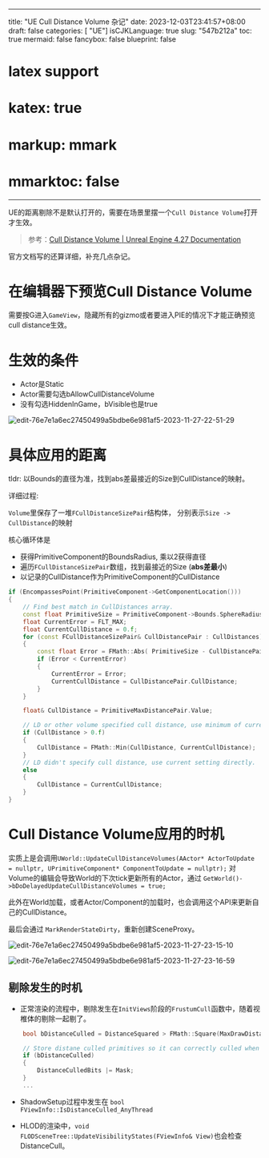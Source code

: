 
---
title: "UE Cull Distance Volume 杂记"
date: 2023-12-03T23:41:57+08:00
draft: false
categories: [ "UE"]
isCJKLanguage: true
slug: "547b212a"
toc: true
mermaid: false
fancybox: false
blueprint: false
# latex support
# katex: true
# markup: mmark
# mmarktoc: false 
---



UE的距离剔除不是默认打开的，需要在场景里摆一个`Cull Distance Volume`打开才生效。
> 参考：[Cull Distance Volume | Unreal Engine 4.27 Documentation](https://docs.unrealengine.com/4.27/en-US/RenderingAndGraphics/VisibilityCulling/CullDistanceVolume/)


官方文档写的还算详细，补充几点杂记。

# 在编辑器下预览Cull Distance Volume

需要按G进入`GameView`，隐藏所有的gizmo或者要进入PIE的情况下才能正确预览cull distance生效。


# 生效的条件

- Actor是Static
- Actor需要勾选bAllowCullDistanceVolume
- 没有勾选HiddenInGame，bVisible也是true

![edit-76e7e1a6ec27450499a5bdbe6e981af5-2023-11-27-22-51-29](https://img.blurredcode.com/img/edit-76e7e1a6ec27450499a5bdbe6e981af5-2023-11-27-22-51-29.png?x-oss-process=style/compress)

# 具体应用的距离

tldr: 以Bounds的直径为准，找到abs差最接近的Size到CullDistance的映射。

详细过程:

`Volume`里保存了一堆`FCullDistanceSizePair`结构体， 分别表示`Size -> CullDistance`的映射

核心循环体是
- 获得PrimitiveComponent的BoundsRadius, 乘以2获得直径
- 遍历`FCullDistanceSizePair`数组，找到最接近的Size (**abs差最小**)
- 以记录的CullDistance作为PrimitiveComponent的CullDistance

```cpp
if (EncompassesPoint(PrimitiveComponent->GetComponentLocation()))
{		
    // Find best match in CullDistances array.
    const float PrimitiveSize = PrimitiveComponent->Bounds.SphereRadius * 2;
    float CurrentError = FLT_MAX;
    float CurrentCullDistance = 0.f;
    for (const FCullDistanceSizePair& CullDistancePair : CullDistances)
    {
        const float Error = FMath::Abs( PrimitiveSize - CullDistancePair.Size );
        if (Error < CurrentError)
        {
            CurrentError = Error;
            CurrentCullDistance = CullDistancePair.CullDistance;
        }
    }

    float& CullDistance = PrimitiveMaxDistancePair.Value;

    // LD or other volume specified cull distance, use minimum of current and one used for this volume.
    if (CullDistance > 0.f)
    {
        CullDistance = FMath::Min(CullDistance, CurrentCullDistance);
    }
    // LD didn't specify cull distance, use current setting directly.
    else
    {
        CullDistance = CurrentCullDistance;
    }
}
```

# Cull Distance Volume应用的时机

实质上是会调用`UWorld::UpdateCullDistanceVolumes(AActor* ActorToUpdate = nullptr, UPrimitiveComponent* ComponentToUpdate = nullptr);`
对Volume的编辑会导致World的下次tick更新所有的Actor，通过 `GetWorld()->bDoDelayedUpdateCullDistanceVolumes = true;`


此外在World加载，或者Actor/Component的加载时，也会调用这个API来更新自己的CullDistance。

最后会通过 `MarkRenderStateDirty`，重新创建SceneProxy。

![edit-76e7e1a6ec27450499a5bdbe6e981af5-2023-11-27-23-15-10](https://img.blurredcode.com/img/edit-76e7e1a6ec27450499a5bdbe6e981af5-2023-11-27-23-15-10.png?x-oss-process=style/compress)


![edit-76e7e1a6ec27450499a5bdbe6e981af5-2023-11-27-23-16-59](https://img.blurredcode.com/img/edit-76e7e1a6ec27450499a5bdbe6e981af5-2023-11-27-23-16-59.png?x-oss-process=style/compress)


## 剔除发生的时机


- 正常渲染的流程中，剔除发生在`InitViews`阶段的`FrustumCull`函数中，随着视椎体的剔除一起剔了。

```cpp
    bool bDistanceCulled = DistanceSquared > FMath::Square(MaxDrawDistance + FadeRadius) || (DistanceSquared < MinDrawDistanceSq);

    // Store distane culled primitives so it can correctly culled when collecting RT primitives
    if (bDistanceCulled)
    {
        DistanceCulledBits |= Mask;
    }
    ...
```

- ShadowSetup过程中发生在 `bool FViewInfo::IsDistanceCulled_AnyThread`

- HLOD的渲染中，`void FLODSceneTree::UpdateVisibilityStates(FViewInfo& View)`也会检查DistanceCull。
